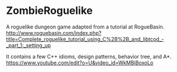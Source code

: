 # ZombieRoguelike

A roguelike dungeon game adapted from a tutorial at RogueBasin.
http://www.roguebasin.com/index.php?title=Complete_roguelike_tutorial_using_C%2B%2B_and_libtcod_-_part_1:_setting_up

It contains a few C++ idioms, design patterns, behavior tree, and A*.​
https://www.youtube.com/edit?o=U&video_id=WkMBjBoxoLo
